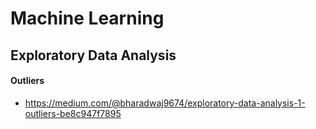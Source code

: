 # Machine Learning

## Exploratory Data Analysis
 
#### Outliers
 - https://medium.com/@bharadwaj9674/exploratory-data-analysis-1-outliers-be8c947f7895

